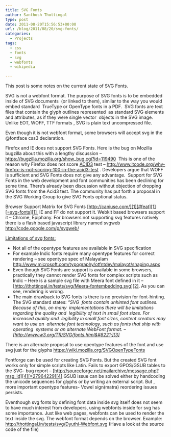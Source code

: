 ```yaml
---
title: SVG Fonts
author: Santhosh Thottingal
type: post
date: 2011-08-20T15:56:53+00:00
url: /blog/2011/08/20/svg-fonts/
categories:
  - Projects
tags:
  - css
  - fonts
  - svg
  - webfonts
  - wikipedia

---
```

This post is some notes on the current state of SVG Fonts.

SVG is not a webfont format. The purpose of SVG fonts is to be embedded inside of SVG documents  (or linked to them), similar to the way you would embed standard  TrueType or OpenType fonts in a PDF.  SVG fonts are text files that contain the glyph outlines represented  as standard SVG elements and attributes, as if they were single vector  objects in the SVG image. Unlike EOT, WOFF, TTF formats , SVG is plain text uncompressed file.

Even though it is not webfont format, some browsers will accept svg in the @fontface css3 declaration.

Firefox and IE does not support SVG Fonts. Here is the bug on Mozilla bugzilla about this with a lengthy discussion &#8211;<https://bugzilla.mozilla.org/show_bug.cgi?id=119490>  This is one of the reason why Firefox does not score <a title="ACID3" href="http://en.wikipedia.org/wiki/Acid3" target="_blank">ACID3</a> test &#8211; <http://www.itcode.org/why-firefox-is-not-scoring-100-in-the-acid3-test> . Developers argue that WOFF is sufficient and SVG Fonts does not give any advantage.  Support for SVG Fonts in the web development and font communities has been declining for some time. There’s already been discussion without objection of dropping SVG fonts from the Acid3 test. The community has put forth a proposal in the SVG Working Group to give SVG Fonts optional status.

Browser Support Matrix for SVG Fonts [http://caniuse.com/][1][#feat][1][=svg-fonts][1]  IE and FF do not support it. Webkit based browsers support it &#8211; Chrome, Epiphany. For browsers not supporting svg features natively there is a flash based javascript library named svgweb <http://code.google.com/p/svgweb/>

<span style="text-decoration: underline;">Limitations of svg fonts:</span>

  * Not all of the opentype features are available in SVG specification
  * For example Indic fonts require many opentype features for correct rendering &#8211; see opentype spec of Malayalam <http://www.microsoft.com/typography/otfntdev/malayot/shaping.aspx>
  * Even though SVG Fonts are support is available in some browsers, practically they cannot render SVG fonts for complex scripts such as Indic &#8211; Here is a sample svg file with Meera font defined in it &#8211; [http://thottingal.in/tests/svg/Meera-fontembedding.svg][2]. As you can see, rendering is wrong.
  * The main drawback to SVG fonts is there is no provision for font-hinting. The SVG standard states: _&#8220;SVG  fonts contain unhinted font outlines. Because of this, on many  implementations there will be limitations regarding the quality and  legibility of text in small font sizes. For increased quality and  legibility in small font sizes, content creators may want to use an  alternate font technology, such as fonts that ship with operating  systems or an alternate WebFont format. &#8211; [http://www.w3.org/TR/SVG/fonts.html&#8221;][3]_

There is an alternate proposal to use opentype features of the font and use svg just for the glyphs <https://wiki.mozilla.org/SVGOpenTypeFonts>

Fontforge can be used for creating SVG Fonts. But the created SVG font works only for simple scripts like Latin. Fails to export GPOS/GSUB tables to the SVG- bug report &#8211; [http://sourceforge.net/mailarchive/message.php?msg_id][4][=27964229][4] GSUB issue can be solved either by handcoding the unicode sequences for glyphs or by writing an external script. But , more important opentype features- Vowel sign(matra) reordering issues persists.

Eventhough svg fonts by defining font data inside svg itself does not seem to have much interest from developers, using webfonts inside for svg has some importance. Just like web pages, webfonts can be used to render the text inside the svg. The webfont format depends on the browser. Example: <http://thottingal.in/tests/svg/Dyuthi-Webfont.svg> (Have a look at the source code of the file)

 [1]: http://caniuse.com/#feat=svg-fonts
 [2]: ../../tests/svg/Meera-fontembedding.svg
 [3]: http://www.w3.org/TR/SVG/fonts.html
 [4]: http://sourceforge.net/mailarchive/message.php?msg_id=27964229